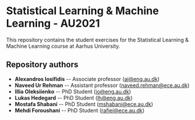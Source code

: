 # Statistical Learning & Machine Learning - AU2021

This repository contains the student exercises for the Statistical Learning & Machine Learning course at Aarhus University.

## Repository authors
* __Alexandros Iosifidis__ -- Associate professor (ai@eng.au.dk)
* __Naveed Ur Rehman__ -- Assistant professor (naveed.rehman@ece.au.dk)
* __Illia Oleksiienko__ -- PhD Student (io@eng.au.dk)
* __Lukas Hedegard__ -- PhD Student (lh@eng.au.dk)
* __Mostafa Shabani__ -- PhD Student (mshabani@ece.au.dk)
* __Mehdi Foroushani__ -- PhD Student (rafiei@ece.au.dk)
